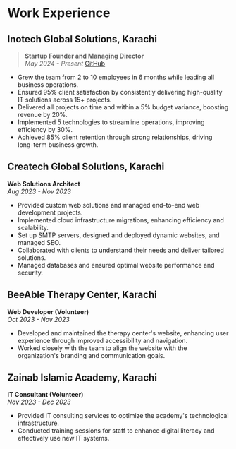 # Work Experience

## Inotech Global Solutions, Karachi  
>**Startup Founder and Managing Director**  
>*May 2024 - Present*
>[GitHub](https://github.com/amaan-igs)

- Grew the team from 2 to 10 employees in 6 months while leading all business operations.
- Ensured 95% client satisfaction by consistently delivering high-quality IT solutions across 15+ projects.
- Delivered all projects on time and within a 5% budget variance, boosting revenue by 20%.
- Implemented 5 technologies to streamline operations, improving efficiency by 30%.
- Achieved 85% client retention through strong relationships, driving long-term business growth.

## Createch Global Solutions, Karachi  
**Web Solutions Architect**  
*Aug 2023 - Nov 2023*

- Provided custom web solutions and managed end-to-end web development projects.
- Implemented cloud infrastructure migrations, enhancing efficiency and scalability.
- Set up SMTP servers, designed and deployed dynamic websites, and managed SEO.
- Collaborated with clients to understand their needs and deliver tailored solutions.
- Managed databases and ensured optimal website performance and security.

## BeeAble Therapy Center, Karachi  
**Web Developer (Volunteer)**  
*Oct 2023 - Nov 2023*

- Developed and maintained the therapy center's website, enhancing user experience through improved accessibility and navigation.
- Worked closely with the team to align the website with the organization's branding and communication goals.

## Zainab Islamic Academy, Karachi  
**IT Consultant (Volunteer)**  
*Nov 2023 - Dec 2023*

- Provided IT consulting services to optimize the academy's technological infrastructure.
- Conducted training sessions for staff to enhance digital literacy and effectively use new IT systems.
